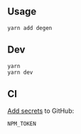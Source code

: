 ## Usage

```
yarn add degen
```

## Dev

```
yarn
yarn dev
```

## CI

[Add secrets](https://github.com/mirror-xyz/degen/settings/secrets/actions) to GitHub:

```
NPM_TOKEN
```
